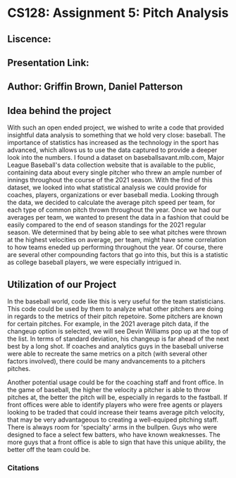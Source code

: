 # CS128: Assignment 5: Pitch Analysis

## Liscence: 

## Presentation Link: 

## Author: Griffin Brown, Daniel Patterson

## Idea behind the project
With such an open ended project, we wished to write a code that provided insightful data analysis to something that we hold very close: baseball. The importance of statistics has increased as the technology in the sport has advanced, which allows us to use the data captured to provide a deeper look into the numbers. I found a dataset on baseballsavant.mlb.com, Major League Baseball's data collection website that is available to the public, containing data about every single pitcher who threw an ample number of innings throughout the course of the 2021 season. With the find of this dataset, we looked into what statistical analysis we could provide for coaches, players, organizations or ever baseball media. Looking through the data, we decided to calculate the average pitch speed per team, for each type of common pitch thrown throughout the year. Once we had our averages per team, we wanted to present the data in a fashion that could be easily compared to the end of season standings for the 2021 regular season. We determined that by being able to see what pitches were thrown at the highest velocities on average, per team, might have some correlation to how teams eneded up performing throughout the year. Of course, there are several other compounding factors that go into this, but this is a statistic as college baseball players, we were especially intrigued in.

## Utilization of our Project
In the baseball world, code like this is very useful for the team statisticians. This code could be used by them to analyze what other pitchers are doing in regards to the metrics of their pitch repetoire. Some pitchers are known for certain pitches. For example, in the 2021 average pitch data, if the changeup option is selected, we will see Devin Williams pop up at the top of the list. In terms of standard deviation, his changeup is far ahead of the next best by a long shot. If coaches and analytics guys in the baseball universe were able to recreate the same metrics on a pitch (with several other factors involved), there could be many andvancements to a pitchers pitches.

Another potential usage could be for the coaching staff and front office. In the game of baseball, the higher the velocity a pitcher is able to throw pitches at, the better the pitch will be, especially in regards to the fastball. If front offices were able to identify players who were free agents or players looking to be traded that could increase their teams average pitch velocity, that may be very advantageous to creating a well-equiped pitching staff. There is always room for 'specialty' arms in the bullpen. Guys who were designed to face a select few batters, who have known weaknesses. The more guys that a front office is able to sign that have this unique ability, the better off the team could be.

### Citations

